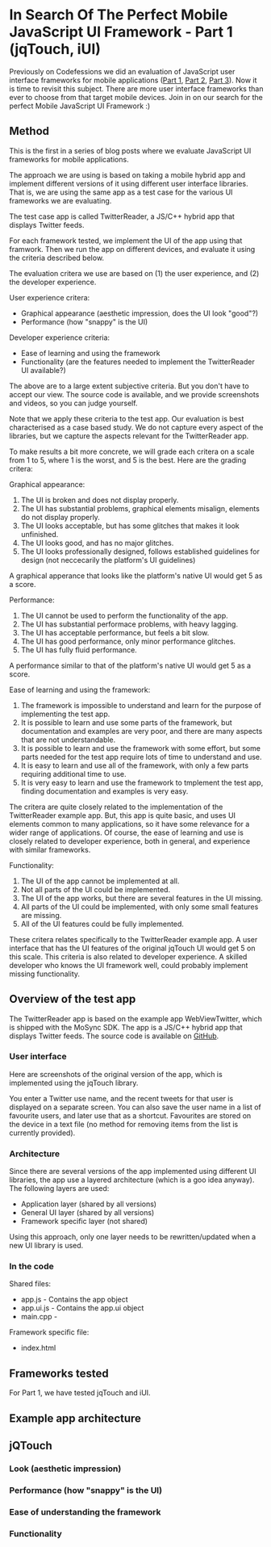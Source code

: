 # In Search Of The Perfect Mobile JavaScript UI Framework - Part 1 (jqTouch, iUI)

<!-- C:\md>perl Markdown.pl C:\MoSyncProjects\MoSyncApps\TwitterReader\Blogposts\TwitterReaderBlog1.md > C:\MoSyncProjects\MoSyncApps\TwitterReader\Blogposts\TwitterReaderBlog1.html -->

<!--
<style type="text/css">
p>img {
  width: 550px;
}
</style>
-->

Previously on Codefessions we did an evaluation of JavaScript user interface frameworks for mobile applications ([Part 1](http://www.codefessions.com/2012/04/mobile-javascript-frameworks-evaluation.html), [Part 2](http://www.codefessions.com/2012/04/which-mobile-javascript-framework-is.html), [Part 3](http://www.codefessions.com/2012/05/which-mobile-javascript-framework-is.html)). Now it is time to revisit this subject. There are more user interface frameworks than ever to choose from that target mobile devices. Join in on our search for the perfect Mobile JavaScript UI Framework :)

## Method

This is the first in a series of blog posts where we evaluate JavaScript UI frameworks for mobile applications. 

The approach we are using is based on taking a mobile hybrid app and implement different versions of it using different user interface libraries. That is, we are using the same app as a test case for the various UI frameworks we are evaluating.

The test case app is called TwitterReader, a JS/C++ hybrid app that displays Twitter feeds.

For each framework tested, we implement the UI of the app using that framwork. Then we run the  app on different devices, and evaluate it using the criteria described below.

The evaluation critera we use are based on (1) the user experience, and (2) the developer experience.

User experience critera:

* Graphical appearance (aesthetic impression, does the UI look "good"?)
* Performance (how "snappy" is the UI)

Developer experience criteria:

* Ease of learning and using the framework
* Functionality (are the features needed to implement the TwitterReader UI available?)

The above are to a large extent subjective criteria. But you don't have to accept our view. The source code is available, and we provide screenshots and videos, so you can judge yourself.

Note that we apply these criteria to the test app. Our evaluation is best characterised as a case based study. We do not capture every aspect of the libraries, but we capture the aspects relevant for the TwitterReader app.

To make results a bit more concrete, we will grade each critera on a scale from 1 to 5, where 1 is the worst, and 5 is the best. Here are the grading critera:

Graphical appearance:

1. The UI is broken and does not display properly.
2. The UI has substantial problems, graphical elements misalign, elements do not display properly.
3. The UI looks acceptable, but has some glitches that makes it look unfinished.
4. The UI looks good, and has no major glitches.
5. The UI looks professionally designed, follows established guidelines for design (not neccecarily the platform's UI guidelines)

A graphical apperance that looks like the platform's native UI would get 5 as a score.

Performance:

1. The UI cannot be used to perform the functionality of the app.
2. The UI has substantial performace problems, with heavy lagging.
3. The UI has acceptable performance, but feels a bit slow.
4. The UI has good performance, only minor performance glitches.
5. The UI has fully fluid performance.

A performance similar to that of the platform's native UI would get 5 as a score.

Ease of learning and using the framework:

1. The framework is impossible to understand and learn for the purpose of implementing the test app.
2. It is possible to learn and use some parts of the framework, but documentation and examples are very poor, and there are many aspects that are not understandable.
3. It is possible to learn and use the framework with some effort, but some parts needed for the test app require lots of time to understand and use.
4. It is easy to learn and use all of the framework, with only a few parts requiring additional time to use.
5. It is very easy to learn and use the framework to tmplement the test app, finding documentation and examples is very easy.

The critera are quite closely related to the implementation of the TwitterReader example app. But, this app is quite basic, and uses UI elements common to many applications, so it have some relevance for a wider range of applications. Of course, the ease of learning and use is closely related to developer experience, both in general, and experience with similar frameworks.

Functionality:

1. The UI of the app cannot be implemented at all.
2. Not all parts of the UI could be implemented.
3. The UI of the app works, but there are several features in the UI missing.
4. All parts of the UI could be implemented, with only some small features are missing.
5. All of the UI features could be fully implemented.

These critera relates specifically to the TwitterReader example app. A user interface that has the UI features of the original jqTouch UI would get 5 on this scale. This criteria is also related to developer experience. A skilled developer who knows the UI framework well, could probably implement missing functionality.

## Overview of the test app

The TwitterReader app is based on the example app WebViewTwitter, which is shipped with the MoSync SDK. The app is a JS/C++ hybrid app that displays Twitter feeds. The source code is available on [GitHub](https://github.com/divineprog/MoSyncApps/tree/master/TwitterReader).

### User interface

Here are screenshots of the original version of the app, which is implemented using the jqTouch library.

You enter a Twitter use name, and the recent tweets for that user is displayed on a separate screen. You can also save the user name in a list of favourite users, and later use that as a shortcut. Favourites are stored on the device in a text file (no method for removing items from the list is currently provided).

### Architecture

Since there are several versions of the app implemented using different UI libraries, the app use a layered architecture (which is a goo idea anyway). The following layers are used:

* Application layer (shared by all versions)
* General UI layer (shared by all versions)
* Framework specific layer (not shared)

Using this approach, only one layer needs to be rewritten/updated when a new UI library is used.

### In the code

Shared files:

* app.js - Contains the app object
* app.ui.js - Contains the app.ui object
* main.cpp - 

Framework specific file:

* index.html

## Frameworks tested

For Part 1, we have tested jqTouch and iUI.


## Example app architecture


## jQTouch

### Look (aesthetic impression)

### Performance (how "snappy" is the UI)

### Ease of understanding the framework

### Functionality
